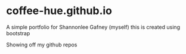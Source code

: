 # coffee-hue.github.io
A simple portfolio for Shannonlee Gafney (myself) this is created using bootstrap 

Showing off my github repos